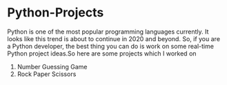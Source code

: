 # Python-Projects
Python is one of the most popular programming languages currently. It looks like this trend is about to continue in 2020 and beyond. So, if you are a Python developer, the best thing you can do is work on some real-time Python project ideas.So here are some projects which I worked on

1) Number Guessing Game
2) Rock Paper Scissors

